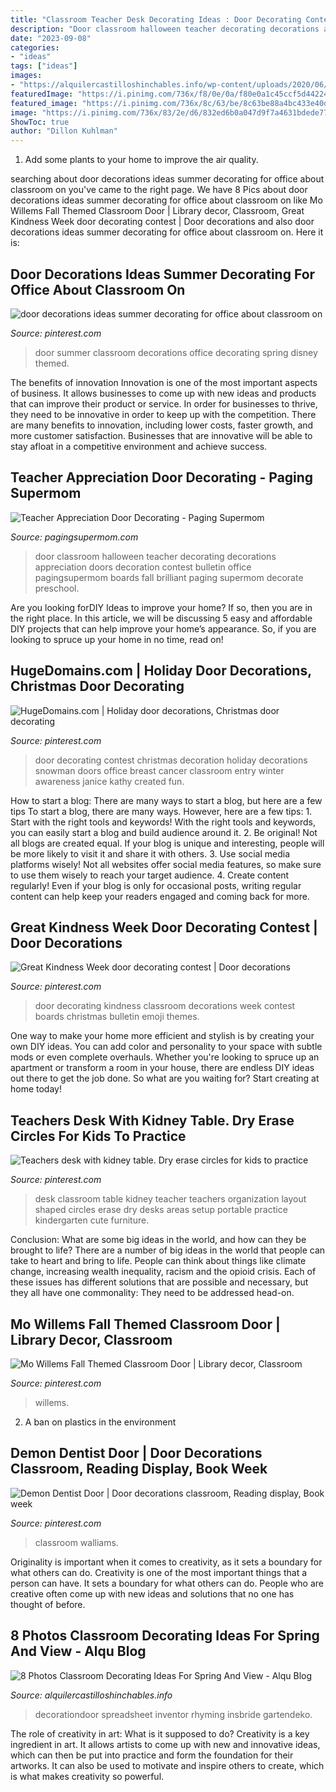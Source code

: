 ```yaml
---
title: "Classroom Teacher Desk Decorating Ideas : Door Decorating Contest Christmas Decoration Holiday Decorations Snowman Doors Office Breast Cancer Classroom Entry Winter Awareness Janice Kathy Created Fun"
description: "Door classroom halloween teacher decorating decorations appreciation doors decoration contest bulletin office pagingsupermom boards fall brilliant paging supermom decorate preschool"
date: "2023-09-08"
categories:
- "ideas"
tags: ["ideas"]
images:
- "https://alquilercastilloshinchables.info/wp-content/uploads/2020/06/Door-Themes-Themes-May-Spring-Decorating-Ideas-For-Classroom-....jpg"
featuredImage: "https://i.pinimg.com/736x/f8/0e/0a/f80e0a1c45ccf5d4422439086fabd752.jpg"
featured_image: "https://i.pinimg.com/736x/8c/63/be/8c63be88a4bc433e40d0f0ba8e4f721b--door-decorating-creative-ideas.jpg"
image: "https://i.pinimg.com/736x/83/2e/d6/832ed6b0a047d9f7a4631bdede774b1a.jpg"
ShowToc: true
author: "Dillon Kuhlman"
---
```



1. Add some plants to your home to improve the air quality.

	

		
searching about door decorations ideas summer decorating for office about classroom on you've came to the right page. We have 8 Pics about door decorations ideas summer decorating for office about classroom on like Mo Willems Fall Themed Classroom Door | Library decor, Classroom, Great Kindness Week door decorating contest | Door decorations and also door decorations ideas summer decorating for office about classroom on. Here it is:
		
    
## Door Decorations Ideas Summer Decorating For Office About Classroom On

<img loading=lazy src="https://i.pinimg.com/736x/83/2e/d6/832ed6b0a047d9f7a4631bdede774b1a.jpg" onerror="this.onerror=null;this.src='https://tse3.mm.bing.net/th?id=OIP.Ll4ofu3HAkjeJs58YI9YrAHaMG&amp;pid=15.1';" alt="door decorations ideas summer decorating for office about classroom on">

_Source: pinterest.com_

>door summer classroom decorations office decorating spring disney themed. 

	

The benefits of innovation
Innovation is one of the most important aspects of business. It allows businesses to come up with new ideas and products that can improve their product or service. In order for businesses to thrive, they need to be innovative in order to keep up with the competition. There are many benefits to innovation, including lower costs, faster growth, and more customer satisfaction. Businesses that are innovative will be able to stay afloat in a competitive environment and achieve success.

    
## Teacher Appreciation Door Decorating - Paging Supermom

<img loading=lazy src="https://pagingsupermom.com/wp-content/uploads/2014/05/photo-3-copy-578x1006.jpg" onerror="this.onerror=null;this.src='https://tse3.mm.bing.net/th?id=OIP.Q2EeSYh3--G_kF4aBbYO6QHaM4&amp;pid=15.1';" alt="Teacher Appreciation Door Decorating - Paging Supermom">

_Source: pagingsupermom.com_

>door classroom halloween teacher decorating decorations appreciation doors decoration contest bulletin office pagingsupermom boards fall brilliant paging supermom decorate preschool. 

	

Are you looking forDIY Ideas to improve your home? If so, then you are in the right place. In this article, we will be discussing 5 easy and affordable DIY projects that can help improve your home’s appearance. So, if you are looking to spruce up your home in no time, read on!

    
## HugeDomains.com | Holiday Door Decorations, Christmas Door Decorating

<img loading=lazy src="https://i.pinimg.com/736x/f8/0e/0a/f80e0a1c45ccf5d4422439086fabd752.jpg" onerror="this.onerror=null;this.src='https://tse3.mm.bing.net/th?id=OIP.gNtx1CRx3Wi00_4qlZaD3AHaJ3&amp;pid=15.1';" alt="HugeDomains.com | Holiday door decorations, Christmas door decorating">

_Source: pinterest.com_

>door decorating contest christmas decoration holiday decorations snowman doors office breast cancer classroom entry winter awareness janice kathy created fun. 

	

How to start a blog: There are many ways to start a blog, but here are a few tips
To start a blog, there are many ways. However, here are a few tips: 1. Start with the right tools and keywords! With the right tools and keywords, you can easily start a blog and build audience around it. 2. Be original! Not all blogs are created equal. If your blog is unique and interesting, people will be more likely to visit it and share it with others. 3. Use social media platforms wisely! Not all websites offer social media features, so make sure to use them wisely to reach your target audience. 4. Create content regularly! Even if your blog is only for occasional posts, writing regular content can help keep your readers engaged and coming back for more.

    
## Great Kindness Week Door Decorating Contest | Door Decorations

<img loading=lazy src="https://i.pinimg.com/736x/8c/63/be/8c63be88a4bc433e40d0f0ba8e4f721b--door-decorating-creative-ideas.jpg" onerror="this.onerror=null;this.src='https://tse1.mm.bing.net/th?id=OIP.8q9GoOqMdJ9N2eorhL94sQCoEs&amp;pid=15.1';" alt="Great Kindness Week door decorating contest | Door decorations">

_Source: pinterest.com_

>door decorating kindness classroom decorations week contest boards christmas bulletin emoji themes. 

	

One way to make your home more efficient and stylish is by creating your own DIY ideas. You can add color and personality to your space with subtle mods or even complete overhauls. Whether you're looking to spruce up an apartment or transform a room in your house, there are endless DIY ideas out there to get the job done. So what are you waiting for? Start creating at home today!

    
## Teachers Desk With Kidney Table. Dry Erase Circles For Kids To Practice

<img loading=lazy src="https://i.pinimg.com/736x/08/0d/d0/080dd08368040d15a394753b61df74b9--classroom-hacks-classroom-layout.jpg?b=t" onerror="this.onerror=null;this.src='https://tse1.mm.bing.net/th?id=OIP.L7W8ibUcNRIMlFyFQmY83gHaJ3&amp;pid=15.1';" alt="Teachers desk with kidney table. Dry erase circles for kids to practice">

_Source: pinterest.com_

>desk classroom table kidney teacher teachers organization layout shaped circles erase dry desks areas setup portable practice kindergarten cute furniture. 

	

Conclusion: What are some big ideas in the world, and how can they be brought to life?
There are a number of big ideas in the world that people can take to heart and bring to life. People can think about things like climate change, increasing wealth inequality, racism and the opioid crisis. Each of these issues has different solutions that are possible and necessary, but they all have one commonality: They need to be addressed head-on.

    
## Mo Willems Fall Themed Classroom Door | Library Decor, Classroom

<img loading=lazy src="https://i.pinimg.com/736x/4c/e5/7e/4ce57e477349c5e52335461f20b7b9b7.jpg" onerror="this.onerror=null;this.src='https://tse4.mm.bing.net/th?id=OIP.TddDpQcFwmHDhgnRsWu4ggHaJ3&amp;pid=15.1';" alt="Mo Willems Fall Themed Classroom Door | Library decor, Classroom">

_Source: pinterest.com_

>willems. 

	

2. A ban on plastics in the environment 

    
## Demon Dentist Door | Door Decorations Classroom, Reading Display, Book Week

<img loading=lazy src="https://i.pinimg.com/736x/9d/22/7e/9d227e0aee67d87e41292a49389e3f5a.jpg" onerror="this.onerror=null;this.src='https://tse1.mm.bing.net/th?id=OIP.-MmzgDDIgU9mV1hMw9rqTQHaJ3&amp;pid=15.1';" alt="Demon Dentist Door | Door decorations classroom, Reading display, Book week">

_Source: pinterest.com_

>classroom walliams. 

	

Originality is important when it comes to creativity, as it sets a boundary for what others can do.
Creativity is one of the most important things that a person can have. It sets a boundary for what others can do. People who are creative often come up with new ideas and solutions that no one has thought of before.

    
## 8 Photos Classroom Decorating Ideas For Spring And View - Alqu Blog

<img loading=lazy src="https://alquilercastilloshinchables.info/wp-content/uploads/2020/06/Door-Themes-Themes-May-Spring-Decorating-Ideas-For-Classroom-....jpg" onerror="this.onerror=null;this.src='https://tse4.mm.bing.net/th?id=OIP.semyy2ZZpA39iyd6SLzCOgHaJ4&amp;pid=15.1';" alt="8 Photos Classroom Decorating Ideas For Spring And View - Alqu Blog">

_Source: alquilercastilloshinchables.info_

>decorationdoor spreadsheet inventor rhyming insbride gartendeko. 

	

The role of creativity in art: What is it supposed to do?
Creativity is a key ingredient in art. It allows artists to come up with new and innovative ideas, which can then be put into practice and form the foundation for their artworks. It can also be used to motivate and inspire others to create, which is what makes creativity so powerful.

